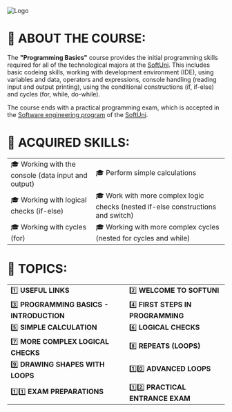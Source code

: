 ![Logo](https://camo.githubusercontent.com/98ae72843e29b468df31a1c7cde41bce64198722/687474703a2f2f7370616365617070736368616c6c656e676562756c67617269612e65752f73697465732f64656661756c742f66696c65732f736f6674756e692e706e67)

# :large_blue_diamond: ABOUT THE COURSE: #

The **"Programming Basics"** course provides the initial programming skills required for all of the technological majors at the [SoftUni](https://softuni.org/). This includes basic codeing skills, working with development environment (IDE), using variables and data, operators and expressions, console handling (reading input and output printing), using the conditional constructions (if, if-else) and cycles (for, while, do-while).

The course ends with a practical programming exam, which is accepted in the [Software engineering program](https://softuni.bg/curriculum) of the [SoftUni](https://softuni.org/).

# :large_blue_diamond: ACQUIRED SKILLS: #

| | |
------------ | -------------
:mortar_board: Working with the console (data input and output) | :mortar_board: Perform simple calculations
:mortar_board: Working with logical checks (if-else) | :mortar_board: Work with more complex logic checks (nested if-else constructions and switch)
:mortar_board: Working with cycles (for) | :mortar_board: Working with more complex cycles (nested for cycles and while)

# :large_blue_diamond: TOPICS: #

| | |
------------ | -------------
:one: **USEFUL LINKS** | :two: **WELCOME TO SOFTUNI**
:three: **PROGRAMMING BASICS - INTRODUCTION** | :four: **FIRST STEPS IN PROGRAMMING**
:five: **SIMPLE CALCULATION** | :six: **LOGICAL CHECKS**
:seven: **MORE COMPLEX LOGICAL CHECKS** | :eight: **REPEATS (LOOPS)**
:nine: **DRAWING SHAPES WITH LOOPS** | :one::zero: **ADVANCED LOOPS**
:one::one: **EXAM PREPARATIONS** | :one::two: **PRACTICAL ENTRANCE EXAM**
